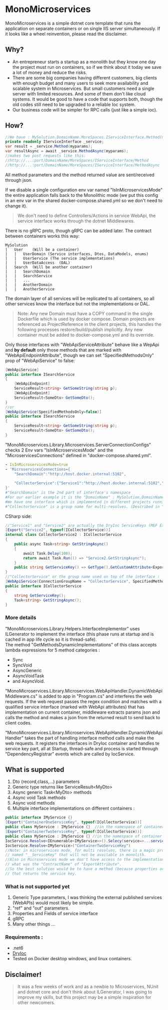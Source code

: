 # MonoMicroservices

MonoMicroservices is a simple dotnet core template that runs the application on separate containers or on single IIS server simultaneously. If it looks like a wheel reinvention, please read the disclaimer.

## Why?

- An entrepreneur starts a startup as a monolith but they know one day the project must run on containers, so if we think about it today we save a lot of money and reduce the risks.
- There are some big companies having different customers, big clients with enough budget and many users to seek more availability and scalable system in Microservices. But small customers need a single server with limited resources. And some of them don't like cloud systems. It would be good to have a code that supports both, though the old codes still need to be upgraded to a reliable Ioc system.
- Our business code will be simpler for RPC calls (just like a simple ioc).

## How?
```cs
//We have : MySolution.DomainName.MoreSpaces.IServiceInterface.Method(myparams)
private readonly IServiceInterface _service;
var result = _service.Method(myparams);
var resultAsync = await _service.MethodAsync(myparams);
//makes two post requests like this:
//http://...:port/DomainName/MoreSpaces/IServiceInterface/Method
//http://...:port/DomainName/MoreSpaces/IServiceInterface/MethodAsync
```
All method parameters and the method returned value are sent/received through json.

If we disable a single configuration env var named "IsInMicroservicesMode" the entire application falls back to the Monolithic mode (we put this config in an env var in the shared docker-compose.shared.yml so we don't need to change it).

 > We don't need to define Controllers/Actions in service WebApi, the service interface works through the dotnet Middlewares.

There is no gRPC proto, though gRPC can be added later. The contract between containers works this way:

	MySolution
	|	User	(Will be a container)
	|	|	UserDomain (Service interfaces, Dtos, DataModels, enums)
	|	|	UserService (The service implementations)
	|	|	UserDataAccess	(DAL)
	|	Search	(Will be another container)
	|	|	SearchDomain
	|	|	SearchService
	|	|	...
	|	|	AnotherDomain
	|	|	AnotherService

The domain layer of all services will be replicated to all containers, so all other services know the interface but not the implementations or DAL.

 > Note: Any new Domain must have a COPY command in the single Dockerfile which is used by docker compose. Domain projects are referenced as ProjectReference in the client projects, this handles the following processes restore/build/publish implicitly. Any new container must be added to docker-compose.yml and its override.

Only those interfaces with "WebApiServiceAttribute" behave like a WepApi and <b>by default</b> only those methods that are marked with "WebApiEndpointAttribute", though we can set "SpecifiedMethodsOnly" prop of "WebApiService" to false:
```cs
[WebApiService]
public interface ISearchService
{
	[WebApiEndpoint]
	ServiceResult<string> GetSomeString(string p);
	[WebApiEndpoint]
	ServiceResult<SomeDto> GetSomeDto();
}
//or
[WebApiService(SpecifiedMethodsOnly=false)]
public interface ISearchService
{
	ServiceResult<string> GetSomeString(string p);
	ServiceResult<SomeDto> GetSomeDto();
}

```

"MonoMicroservices.Library.Microservices.ServerConnectionConfigs" checks 2 Env vars "IsInMicroservicesMode" and the "MicroservicesConnections" defined in "docker-compose.shared.yml".<br/>
```yml
- IsInMicroservicesMode=true
- 'MicroservicesConnections={
	"SearchDomain":"http://host.docker.internal:5102",
	
	"CollectorService":{"Service1":"http://host.docker.internal:5102","Service2":"http://host.docker.internal:5102"}
}'
#"SearchDomain" is the 2nd part of interface's namespace 
#For our earlier example it is the "DomainName" : MySolution.DomainName.MoreSpaces.IServiceInterface.Method(myparams)
#We have one interface which is implemented in different projects running on different containers.
#"CollectorService" is a group name for multi-resolves. (Described in "CSharp side")
```
CSharp side:
```cs
//"Service1" and "Service2" are actually the DryIoc ServiceKeys (MEF Export ContractNames) used on top of implementations :
[Export("Service2", typeof(ICollectorService))]
internal class CollectorService2 : ICollectorService
{
	public async Task<string> GetStringAsync()
	{
		await Task.Delay(100);
		return await Task.Run(() => "Service2.GetStringAsync");
	}
	public string GetServiceKey() => GetType().GetCustomAttribute<ExportAttribute>()?.ContractName ?? "";
}
//"CollectorService" or the group name used on top of the interface :
[WebApiService(ConnectionGroupName = "CollectorService", SpecifiedMethodsOnly = false)]
public interface ICollectorService
{
	string GetServiceKey();
	Task<string> GetStringAsync();
}
```

### More details
"MonoMicroservices.Library.Helpers.InterfaceImplementor" uses ILGenerator to implement the interface (this phase runs at startup and is cached in app life cycle so it is thread-safe).<br>
The method "GetMethodsDynamicImplementations" of this class accepts lambda expressions for 5 method categories :
- Sync
- SyncVoid
- AsyncGeneric
- AsyncVoidTask
- and AsyncVoid.

"MonoMicroservices.Library.Microservices.WebApiHandler.DynamicWebApiMiddleware.cs" is added to app in "Program.cs" and interferes the web requests.
If the web request passes the regex condition and matches with a qualified service interface (marked with WebApi attributes) that has implementation on current container,
middleware extracts params json and calls the method and makes a json from the returned result to send back to client codes.

"MonoMicroservices.Library.Microservices.WebApiHandler.DynamicWebApiHandler" takes the part of handling interface method calls and make the web requests.
It registers the interfaces in DryIoc container and handles te service key part, all at Startup, thread-safe and process is started through "DependencyRegistrar" events which are called by IocService.

## What is supported
 1. Dto (record,class,...) parameters
 2. Generic type returns like ServiceResult&lt;MyDto&gt;
 3. Async generic Task&lt;MyDto&gt; methods
 4. Async void Task methods
 5. Async void methods
 6. Multiple interface implementations on different containers :<br>	
```cs
public interface IMyService {}
[Export("ContainerOneServiceKey", typeof(ICollectorService))]
public class MyService : IMyService {}	//in the namespace of container one
[Export("ContainerTwoServiceKey", typeof(ICollectorService))]
public class MyService : IMyService {} //in the namespace of container two
IocService.Resolve<IEnumerable<IMyService>>().Selecy(service=>...service.__ServiceKey...);
IocService.Resolve<IMyService>("ContainerTwoServiceKey")
//Note: in microservices mode, for multi resolves, there is a magic property in service
// named "__ServiceKey" that will not be available in monolith.
//Also in Microservices mode we don't have access to the implementation to know
// what was the "ContractName" of "ExportAttribute".
//So the best solution would be to have a method (because properties are not supported yet)
// that returns the service key.
```

### What is not supported yet
 1. Generic Type parameters, I was thinking the external published services (WebAPIs) would most likely be simple.
 2. "ref" and "out" parameters.
 3. Properties and Fields of service interface
 4. gRPC
 5. Many other things ...

### Requirements :
- .net6
- [DryIoc](https://github.com/dadhi/DryIoc)
- Tested on Docker desktop windows, and linux containers.

## Disclaimer!
 > It was a few weeks of work and as a newbie to Microservices, NUnit and dotnet core and don't think about ILGenerator,
 I was going to improve my skills, but this project may be a simple inspiration for other newcomers.
